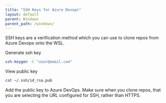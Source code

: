 ```yaml
---
title: "SSH Keys for Azure Devops"
layout: default
parent: Windows
parent_path: /windows/
---
```


SSH keys are a verification method which you can use to clone repos from Azure Devops onto the WSL.

Generate ssh key
```bash
ssh-keygen -C "user@email.com"
```

View public key
```bash
cat ~/.ssh/id_rsa.pub
```

Add the public key to Azure DevOps. Make sure when you clone repos, that you are selecting the URL configured for SSH, rather than HTTPS.